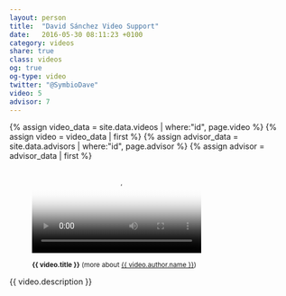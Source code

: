 ```yaml
---
layout: person
title:  "David Sánchez Video Support"
date:   2016-05-30 08:11:23 +0100
category: videos
share: true
class: videos
og: true
og-type: video
twitter: "@SymbioDave"
video: 5
advisor: 7
---
```



{% assign video_data = site.data.videos | where:"id", page.video %}
{% assign video = video_data | first %}
{% assign advisor_data = site.data.advisors | where:"id", page.advisor %}
{% assign advisor = advisor_data | first %}
<figure class="no-margin margin-bottom-1">
    <div class="embed-container embed-container_{{ video.aspect-ratio }}">
        <video id="teaser" controls preload="auto" poster="{{ video.path }}{{ video.poster }}">
            <source src="{{ video.path }}{{ video.source-webm}}" type='video/webm; codecs="opus,vp9"'>
            <source src="{{ video.path }}{{ video.source-mp4 }}" type='video/mp4; codecs="aac,h264"'>
        </video>
    </div>
    <figcaption>
      <p><small><strong>{{ video.title }}</strong> (more about <a href="{{ advisor.permalink }}">{{ video.author.name }}</a>)</small></p>
    </figcaption>
</figure>

<!--more-->

<p>{{ video.description }}</p>